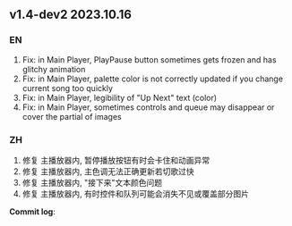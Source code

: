 ## **v1.4-dev2 2023.10.16**

### EN

1. Fix: in Main Player, PlayPause button sometimes gets frozen and has glitchy animation
2. Fix: in Main Player, palette color is not correctly updated if you change current song too quickly
3. Fix: in Main Player, legibility of "Up Next" text (color)
4. Fix: in Main Player, sometimes controls and queue may disappear or cover the partial of images




### ZH

1. 修复 主播放器内, 暂停播放按钮有时会卡住和动画异常
2. 修复 主播放器内, 主色调无法正确更新若切歌过快
3. 修复 主播放器内, "接下来"文本颜色问题
4. 修复 主播放器内, 有时控件和队列可能会消失不见或覆盖部分图片




**Commit log**: 


